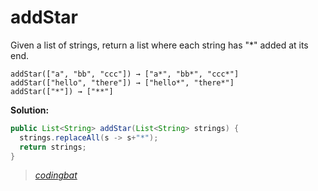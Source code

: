 # addStar

Given a list of strings, return a list where each string has "*" added at its end.

```
addStar(["a", "bb", "ccc"]) → ["a*", "bb*", "ccc*"]
addStar(["hello", "there"]) → ["hello*", "there*"]
addStar(["*"]) → ["**"]
```

**Solution:**

```java
public List<String> addStar(List<String> strings) {
  strings.replaceAll(s -> s+"*");
  return strings;
}
```

> _[codingbat](https://codingbat.com/prob/p170181)_